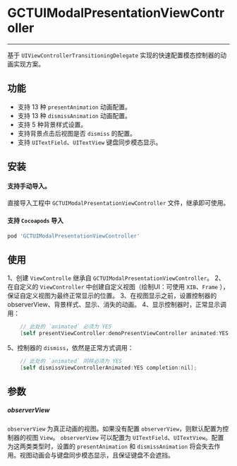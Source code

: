 # GCTUIModalPresentationViewController
- - - - - 

基于 `UIViewControllerTransitioningDelegate` 实现的快速配置模态控制器的动画实现方案。

## 功能
- 支持 13 种 `presentAnimation` 动画配置。
- 支持 13 种 `dismissAnimation` 动画配置。
- 支持 5 种背景样式设置。
- 支持背景点击后视图是否 `dismiss` 的配置。
- 支持 `UITextField`、`UITextView` 键盘同步模态显示。

## 安装

#### 支持手动导入。
直接导入工程中 `GCTUIModalPresentationViewController` 文件，继承即可使用。

#### 支持 `Cocoapods` 导入

```ruby
pod 'GCTUIModalPresentationViewController'
```

## 使用

1、创建 `ViewControlle` 继承自 `GCTUIModalPresentationViewController`。
2、在自定义的 `ViewController` 中创建自定义视图（绘制UI：可使用 `XIB`、`Frame` ），保证自定义视图为最终正常显示的位置。
3、在视图显示之前，设置控制器的observerView、背景样式、显示、消失的动画。
4、显示控制器时，正常显示调用：
```objective-c
    // 此处的 `animated` 必须为 YES
    [self presentViewController:demoPresentViewController animated:YES completion:nil];
```
5、控制器的 `dismiss`，依然是正常方式调用：
```objective-c
    // 此处的 `animated` 同样必须为 YES
    [self dismissViewControllerAnimated:YES completion:nil];
```

## 参数
##### observerView
`observerView` 为真正动画的视图。如果没有配置 `observerView`，则默认配置为控制器的视图 `View`。
`observerView`  可以配置为 `UITextField`、`UITextView`。配置为这两类类型时，设置的 `presentAnimation` 和 `dismissAnimation` 将会失去作用。视图动画会与键盘同步模态显示，且保证键盘不会遮挡。





